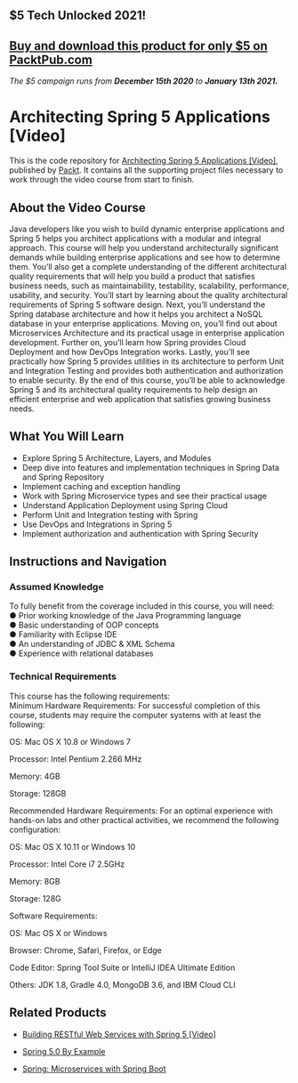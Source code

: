 ## $5 Tech Unlocked 2021!
[Buy and download this product for only $5 on PacktPub.com](https://www.packtpub.com/)
-----
*The $5 campaign         runs from __December 15th 2020__ to __January 13th 2021.__*

# Architecting Spring 5 Applications [Video]
This is the code repository for [Architecting Spring 5 Applications [Video]](https://www.packtpub.com/application-development/architecting-spring-5-applications-video?utm_source=github&utm_medium=repository&utm_campaign=9781788477376), published by [Packt](https://www.packtpub.com/?utm_source=github). It contains all the supporting project files necessary to work through the video course from start to finish.
## About the Video Course
Java developers like you wish to build dynamic enterprise applications and Spring 5 helps you architect applications with a modular and integral approach. This course will help you understand architecturally significant demands while building enterprise applications and see how to determine them. You’ll also get a complete understanding of the different architectural quality requirements that will help you build a product that satisfies business needs, such as maintainability, testability, scalability, performance, usability, and security.
You’ll start by learning about the quality architectural requirements of Spring 5 software design. Next, you’ll understand the Spring database architecture and how it helps you architect a NoSQL database in your enterprise applications. Moving on, you’ll find out about Microservices Architecture and its practical usage in enterprise application development. Further on, you’ll learn how Spring provides Cloud Deployment and how DevOps Integration works. Lastly, you’ll see practically how Spring 5 provides utilities in its architecture to perform Unit and Integration Testing and provides both authentication and authorization to enable security.
By the end of this course, you’ll be able to acknowledge Spring 5 and its architectural quality requirements to help design an efficient enterprise and web application that satisfies growing business needs.

<H2>What You Will Learn</H2>
<DIV class=book-info-will-learn-text>
<UL>
<LI>Explore Spring 5 Architecture, Layers, and Modules
<LI>Deep dive into features and implementation techniques in Spring Data and Spring Repository
<LI>Implement caching and exception handling 
<LI>Work with Spring Microservice types and see their practical usage 
<LI>Understand Application Deployment using Spring Cloud
<LI>Perform Unit and Integration testing with Spring
<LI>Use DevOps and Integrations in Spring 5	
<LI>Implement authorization and authentication with Spring Security </LI></UL></DIV>

## Instructions and Navigation
### Assumed Knowledge
To fully benefit from the coverage included in this course, you will need:<br/>
● Prior working knowledge of the Java Programming language<br/>
● Basic understanding of OOP concepts<br/>
● Familiarity with Eclipse IDE<br/>
● An understanding of JDBC & XML Schema<br/>
● Experience with relational databases
### Technical Requirements
This course has the following requirements:<br/>
Minimum Hardware Requirements:
For successful completion of this course, students may require the computer systems with at least the following:

OS: Mac OS X 10.8 or Windows 7

Processor: Intel Pentium 2.266 MHz

Memory: 4GB

Storage: 128GB


Recommended Hardware Requirements:
For an optimal experience with hands-on labs and other practical activities, we recommend the following configuration:

OS: Mac OS X 10.11 or Windows 10

Processor: Intel Core i7 2.5GHz

Memory: 8GB

Storage: 128G

Software Requirements:

OS: Mac OS X or Windows

Browser: Chrome, Safari, Firefox, or Edge

Code Editor: Spring Tool Suite or IntelliJ IDEA Ultimate Edition

Others: JDK 1.8, Gradle 4.0, MongoDB 3.6, and IBM Cloud CLI

## Related Products
* [Building RESTful Web Services with Spring 5 [Video]](https://www.packtpub.com/web-development/building-restful-web-services-spring-5-video?utm_source=github&utm_medium=repository&utm_campaign=9781789348590)

* [Spring 5.0 By Example](https://www.packtpub.com/application-development/spring-50-example?utm_source=github&utm_medium=repository&utm_campaign=9781788624398)

* [Spring: Microservices with Spring Boot](https://www.packtpub.com/application-development/spring-microservices-spring-boot?utm_source=github&utm_medium=repository&utm_campaign=9781789132588)

